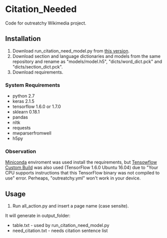 # Citation_Needed
Code for outreatchy Wikimedia project.

## Installation 

1. Download run_citation_need_model.py from [this version](https://github.com/mirrys/citation-needed-paper/tree/ef16de6c6165978a55b1bc0a6ba6c9ddc82e0d87).
2. Download section and language dictionaries and models from the same repository and rename as "models/model.h5", "dicts/word_dict.pck" and  "dicts/section_dict.pck".
3. Download requirements.

### System Requirements

* python 2.7
* keras 2.1.5
* tensorflow 1.6.0 or 1.7.0
* sklearn 0.18.1
* pandas
* nltk
* requests
* mwparserfromwell
* h5py

### Observation
[Miniconda](https://docs.conda.io/en/latest/miniconda.html) enviroment was used install the requirements, but [Tensowflow Custom Build](https://github.com/lakshayg/tensorflow-build) was also used (TensorFlow 1.6.0 Ubuntu 16.04) due to "Your CPU supports instructions that this TensorFlow binary was not compiled to use" error. Perheaps, "outreatchy.yml" won't work in your device.

## Usage

1. Run all_action.py and insert a page name (case sensite). 

It will generate in output_folder:

* table.txt - used by run_citation_need_model.py
* need_citation.txt - needs citation sentence list 
